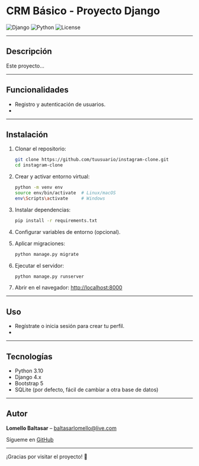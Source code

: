 # CRM Básico - Proyecto Django

![Django](https://img.shields.io/badge/Django-v4.2-green) ![Python](https://img.shields.io/badge/Python-3.10-blue) ![License](https://img.shields.io/badge/License-MIT-yellow)

---

## Descripción

Este proyecto...

---

## Funcionalidades

- Registro y autenticación de usuarios.
- 

---

## Instalación

1. Clonar el repositorio:
    ```bash
    git clone https://github.com/tuusuario/instagram-clone.git
    cd instagram-clone
    ```

2. Crear y activar entorno virtual:
    ```bash
    python -m venv env
    source env/bin/activate  # Linux/macOS
    env\Scripts\activate     # Windows
    ```

3. Instalar dependencias:
    ```bash
    pip install -r requirements.txt
    ```

4. Configurar variables de entorno (opcional).

5. Aplicar migraciones:
    ```bash
    python manage.py migrate
    ```

6. Ejecutar el servidor:
    ```bash
    python manage.py runserver
    ```

7. Abrir en el navegador: [http://localhost:8000](http://localhost:8000)

---

## Uso

- Regístrate o inicia sesión para crear tu perfil.
- 

---

## Tecnologías

- Python 3.10
- Django 4.x
- Bootstrap 5
- SQLite (por defecto, fácil de cambiar a otra base de datos)

---

## Autor

**Lomello Baltasar** – [baltasarlomello@live.com](mailto:baltasarlomello@live.com)

Sígueme en [GitHub](https://github.com/Balti2003)

---

¡Gracias por visitar el proyecto! 🚀